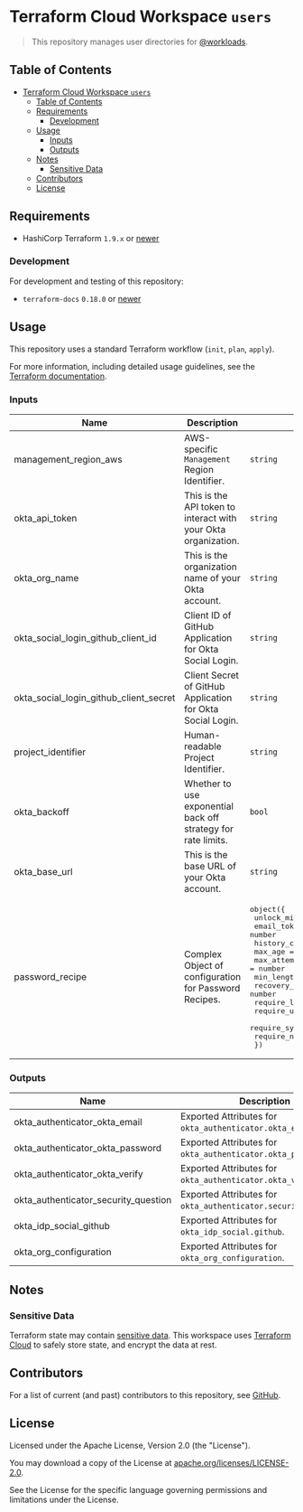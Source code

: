 # Terraform Cloud Workspace `users`

> This repository manages user directories for [@workloads](https://github.com/workloads).

## Table of Contents

<!-- TOC -->
* [Terraform Cloud Workspace `users`](#terraform-cloud-workspace-users)
  * [Table of Contents](#table-of-contents)
  * [Requirements](#requirements)
    * [Development](#development)
  * [Usage](#usage)
    * [Inputs](#inputs)
    * [Outputs](#outputs)
  * [Notes](#notes)
    * [Sensitive Data](#sensitive-data)
  * [Contributors](#contributors)
  * [License](#license)
<!-- TOC -->

## Requirements

- HashiCorp Terraform `1.9.x` or [newer](https://developer.hashicorp.com/terraform/downloads)

### Development

For development and testing of this repository:

- `terraform-docs` `0.18.0` or [newer](https://terraform-docs.io/user-guide/installation/)

## Usage

This repository uses a standard Terraform workflow (`init`, `plan`, `apply`).

For more information, including detailed usage guidelines, see the [Terraform documentation](https://developer.hashicorp.com/terraform/cli/commands).

<!-- BEGIN_TF_DOCS -->
### Inputs

| Name | Description | Type | Required |
|------|-------------|------|:--------:|
| management_region_aws | AWS-specific `Management` Region Identifier. | `string` | yes |
| okta_api_token | This is the API token to interact with your Okta organization. | `string` | yes |
| okta_org_name | This is the organization name of your Okta account. | `string` | yes |
| okta_social_login_github_client_id | Client ID of GitHub Application for Okta Social Login. | `string` | yes |
| okta_social_login_github_client_secret | Client Secret of GitHub Application for Okta Social Login. | `string` | yes |
| project_identifier | Human-readable Project Identifier. | `string` | yes |
| okta_backoff | Whether to use exponential back off strategy for rate limits. | `bool` | no |
| okta_base_url | This is the base URL of your Okta account. | `string` | no |
| password_recipe | Complex Object of configuration for Password Recipes. | <pre>object({<br>    unlock_minutes                = number<br>    email_token_lifetime          = number<br>    history_count                 = number<br>    max_age                       = number<br>    max_attempts                  = number<br>    min_length                    = number<br>    recovery_email_token_lifetime = number<br>    require_lowercase             = bool<br>    require_uppercase             = bool<br>    require_symbols               = bool<br>    require_numbers               = bool<br>  })</pre> | no |

### Outputs

| Name | Description |
|------|-------------|
| okta_authenticator_okta_email | Exported Attributes for `okta_authenticator.okta_email`. |
| okta_authenticator_okta_password | Exported Attributes for `okta_authenticator.okta_password`. |
| okta_authenticator_okta_verify | Exported Attributes for `okta_authenticator.okta_verify`. |
| okta_authenticator_security_question | Exported Attributes for `okta_authenticator.security_question`. |
| okta_idp_social_github | Exported Attributes for `okta_idp_social.github`. |
| okta_org_configuration | Exported Attributes for `okta_org_configuration`. |
<!-- END_TF_DOCS -->

## Notes

### Sensitive Data

Terraform state may contain [sensitive data](https://developer.hashicorp.com/terraform/language/state/sensitive-data). This workspace uses [Terraform Cloud](https://developer.hashicorp.com/terraform/cloud-docs) to safely store state, and encrypt the data at rest.

## Contributors

For a list of current (and past) contributors to this repository, see [GitHub](https://github.com/workloads/users/graphs/contributors).

## License

Licensed under the Apache License, Version 2.0 (the "License").

You may download a copy of the License at [apache.org/licenses/LICENSE-2.0](http://www.apache.org/licenses/LICENSE-2.0).

See the License for the specific language governing permissions and limitations under the License.

